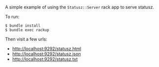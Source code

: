 A simple example of using the `Statusz::Server` rack app to serve statusz.

To run:

    $ bundle install
    $ bundle exec rackup

Then visit a few urls:

* [http://localhost:9292/statusz.html](http://localhost:9292/statusz.html)
* [http://localhost:9292/statusz.json](http://localhost:9292/statusz.json)
* [http://localhost:9292/statusz.txt](http://localhost:9292/statusz.txt)
